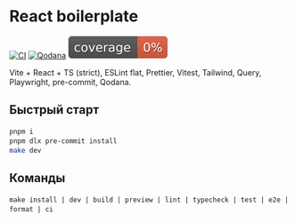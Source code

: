 # React boilerplate

[![CI](https://github.com/LizardKing131313/react_boilerplate/actions/workflows/ci.yml/badge.svg)](https://github.com/LizardKing131313/react_boilerplate/actions/workflows/ci.yml)
[![Qodana](https://github.com/LizardKing131313/react_boilerplate/actions/workflows/qodana_code_quality.yml/badge.svg)](https://github.com/LizardKing131313/react_boilerplate/actions/workflows/qodana_code_quality.yml)
![Coverage](badges/coverage.svg)

Vite + React + TS (strict), ESLint flat, Prettier, Vitest,
Tailwind, Query, Playwright, pre-commit, Qodana.

## Быстрый старт

```bash
pnpm i
pnpm dlx pre-commit install
make dev
```

## Команды

`make install | dev | build | preview | lint | typecheck | test | e2e | format | ci`
